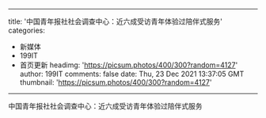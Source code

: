 
---
title: '中国青年报社社会调查中心：近六成受访青年体验过陪伴式服务'
categories: 
 - 新媒体
 - 199IT
 - 首页更新
headimg: 'https://picsum.photos/400/300?random=4127'
author: 199IT
comments: false
date: Thu, 23 Dec 2021 13:37:05 GMT
thumbnail: 'https://picsum.photos/400/300?random=4127'
---

<div>   
中国青年报社社会调查中心：近六成受访青年体验过陪伴式服务  
</div>
            